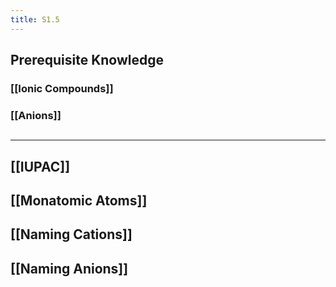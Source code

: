 ```yaml
---
title: S1.5
---
```


## Prerequisite Knowledge
### [[Ionic Compounds]]
### [[Anions]]
##
---
## [[IUPAC]]
## [[Monatomic Atoms]]
## [[Naming Cations]]
## [[Naming Anions]]
##
